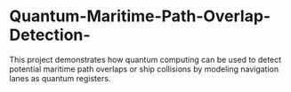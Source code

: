 # Quantum-Maritime-Path-Overlap-Detection-
This project demonstrates how quantum computing can be used to detect potential maritime path overlaps or ship collisions by modeling navigation lanes as quantum registers.
